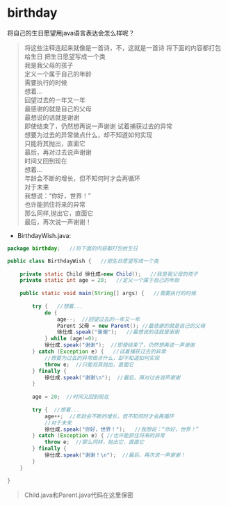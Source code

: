 # birthday
将自己的生日愿望用java语言表达会怎么样呢？
>将这些注释连起来就像是一首诗，不，这就是一首诗
>将下面的内容都打包给生日
把生日愿望写成一个类		
我是我父母的孩子	
定义一个属于自己的年龄		
需要执行的时候				
想着...			
回望过去的一年又一年				
最感谢的就是自己的父母				
最想说的话就是谢谢			
即使结束了，仍然想再说一声谢谢
试着捕获过去的异常			
想要为过去的异常做点什么，却不知道如何实现			
只能将其抛出，直面它		
最后，再对过去说声谢谢		
时间又回到现在				
想着...			
年龄会不断的增长，但不知何时才会再循环			
对于未来			
我想说：“你好，世界！”		
也许能抓住将来的异常			
那么同样,抛出它，直面它		
最后，再次说一声谢谢！		


- BirthdayWish.java:
```java
package birthday;   //将下面的内容都打包给生日

public class BirthdayWish {   //把生日愿望写成一个类
	
	private static Child 徐仕成=new Child();   //我是我父母的孩子
	private static int age = 20;   //定义一个属于自己的年龄
	
	public static void main(String[] args) {   //需要执行的时候
		
		try {   //想着...
			do {  
				age--;  //回望过去的一年又一年
				Parent 父母 = new Parent(); //最感谢的就是自己的父母
				徐仕成.speak("谢谢");   //最想说的话就是谢谢
			} while (age!=0);
			徐仕成.speak("谢谢");  //即使结束了，仍然想再说一声谢谢
		} catch (Exception e) {   //试着捕获过去的异常
			//想要为过去的异常做点什么，却不知道如何实现
			throw e;  //只能将其抛出，直面它
		} finally {
			徐仕成.speak("谢谢\n");  //最后，再对过去说声谢谢
		}
		
		age = 20;  //时间又回到现在
		
		try {  //想着...
			age++;  //年龄会不断的增长，但不知何时才会再循环
			//对于未来
			徐仕成.speak("你好，世界！");   //我想说：“你好，世界！”
		} catch (Exception e) { //也许能抓住将来的异常
			throw e;  //那么同样，抛出它，直面它
		} finally {
			徐仕成.speak("谢谢！\n");  //最后，再次说一声谢谢！
		}
	}

}
```
> Child.java和Parent.java代码在这里保密

